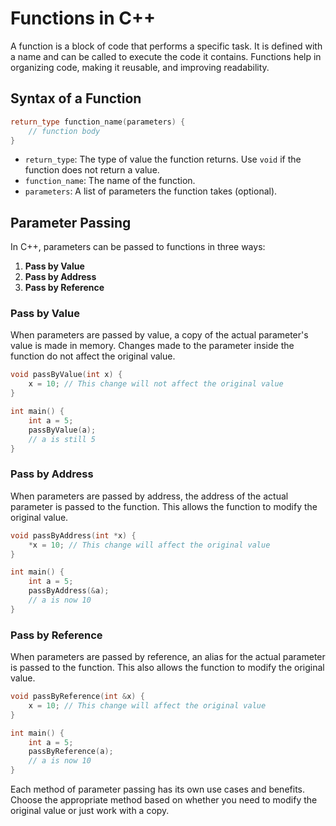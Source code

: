 # Functions in C++

A function is a block of code that performs a specific task. It is defined with a name and can be called to execute the code it contains. Functions help in organizing code, making it reusable, and improving readability.

## Syntax of a Function

```cpp
return_type function_name(parameters) {
    // function body
}
```

- `return_type`: The type of value the function returns. Use `void` if the function does not return a value.
- `function_name`: The name of the function.
- `parameters`: A list of parameters the function takes (optional).

## Parameter Passing

In C++, parameters can be passed to functions in three ways:

1. **Pass by Value**
2. **Pass by Address**
3. **Pass by Reference**

### Pass by Value

When parameters are passed by value, a copy of the actual parameter's value is made in memory. Changes made to the parameter inside the function do not affect the original value.

```cpp
void passByValue(int x) {
    x = 10; // This change will not affect the original value
}

int main() {
    int a = 5;
    passByValue(a);
    // a is still 5
}
```

### Pass by Address

When parameters are passed by address, the address of the actual parameter is passed to the function. This allows the function to modify the original value.

```cpp
void passByAddress(int *x) {
    *x = 10; // This change will affect the original value
}

int main() {
    int a = 5;
    passByAddress(&a);
    // a is now 10
}
```

### Pass by Reference

When parameters are passed by reference, an alias for the actual parameter is passed to the function. This also allows the function to modify the original value.

```cpp
void passByReference(int &x) {
    x = 10; // This change will affect the original value
}

int main() {
    int a = 5;
    passByReference(a);
    // a is now 10
}
```

Each method of parameter passing has its own use cases and benefits. Choose the appropriate method based on whether you need to modify the original value or just work with a copy.